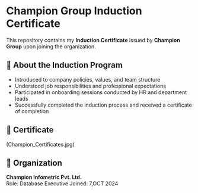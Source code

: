 # Champion Group Induction Certificate

This repository contains my **Induction Certificate** issued by **Champion Group** upon joining the organization.

## 🏢 About the Induction Program

- Introduced to company policies, values, and team structure  
- Understood job responsibilities and professional expectations  
- Participated in onboarding sessions conducted by HR and department leads  
- Successfully completed the induction process and received a certificate of completion

## 📜 Certificate

(Champion_Certificates.jpg)
## 💼 Organization

**Champion Infometric Pvt. Ltd.**  
Role: Database Executive
Joined: 7,OCT 2024
